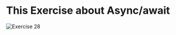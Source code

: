 <h1> This Exercise about Async/await</h1>


![Exercise 28](https://github.com/azzatosma/dugsiiye-js-exercises/blob/main/assets/jsexe28.jpg)

